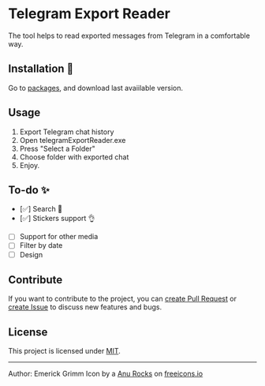 ﻿# Telegram Export Reader 

The tool helps to read exported messages from Telegram in a comfortable way. 

## Installation 💾

Go to [packages](https://github.com/EmerickGrimm/Telegram-Chat-Export-Reader/releases), and download last avaiilable version.	

## Usage 

1. Export Telegram chat history
2. Open telegramExportReader.exe
3. Press "Select a Folder"
4. Choose folder with exported chat
5. Enjoy.

## To-do ✨

- [✅] Search 🔎
- [✅] Stickers support 👌
- [ ] Support for other media 
- [ ] Filter by date
- [ ] Design

## Contribute

If you want to contribute to the project, you can [create Pull Request](https://github.com/EmerickGrimm/Telegram-Chat-Export-Reader/pulls) or [create Issue](https://github.com/EmerickGrimm/Telegram-Chat-Export-Reader/issues) to discuss new features and bugs.

## License

This project is licensed under [MIT](https://github.com/EmerickGrimm/Telegram-Chat-Export-Reader/blob/master/LICENSE.txt).

---
Author: Emerick Grimm
Icon by a [Anu Rocks](https://freeicons.io/profile/730) on [freeicons.io](https://freeicons.io)
